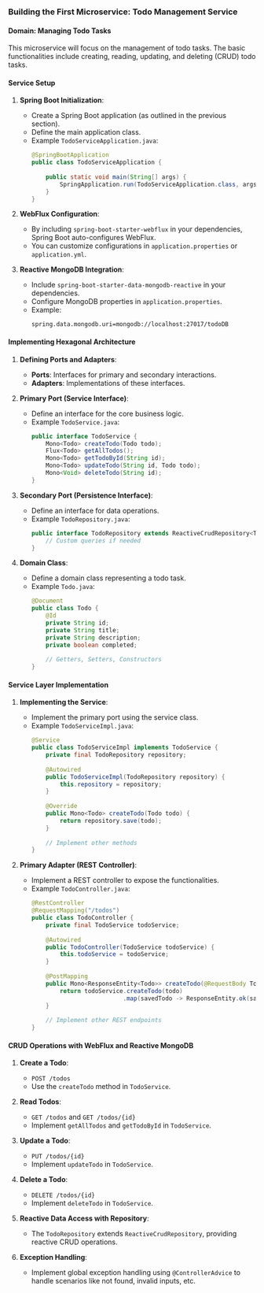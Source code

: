 ### Building the First Microservice: Todo Management Service

#### Domain: Managing Todo Tasks

This microservice will focus on the management of todo tasks. The basic functionalities include creating, reading, updating, and deleting (CRUD) todo tasks.

#### Service Setup

1. **Spring Boot Initialization**:
    - Create a Spring Boot application (as outlined in the previous section).
    - Define the main application class.
    - Example `TodoServiceApplication.java`:
      ```java
      @SpringBootApplication
      public class TodoServiceApplication {
 
          public static void main(String[] args) {
              SpringApplication.run(TodoServiceApplication.class, args);
          }
      }
      ```

2. **WebFlux Configuration**:
    - By including `spring-boot-starter-webflux` in your dependencies, Spring Boot auto-configures WebFlux.
    - You can customize configurations in `application.properties` or `application.yml`.

3. **Reactive MongoDB Integration**:
    - Include `spring-boot-starter-data-mongodb-reactive` in your dependencies.
    - Configure MongoDB properties in `application.properties`.
    - Example:
      ```properties
      spring.data.mongodb.uri=mongodb://localhost:27017/todoDB
      ```

#### Implementing Hexagonal Architecture

1. **Defining Ports and Adapters**:
    - **Ports**: Interfaces for primary and secondary interactions.
    - **Adapters**: Implementations of these interfaces.

2. **Primary Port (Service Interface)**:
    - Define an interface for the core business logic.
    - Example `TodoService.java`:
      ```java
      public interface TodoService {
          Mono<Todo> createTodo(Todo todo);
          Flux<Todo> getAllTodos();
          Mono<Todo> getTodoById(String id);
          Mono<Todo> updateTodo(String id, Todo todo);
          Mono<Void> deleteTodo(String id);
      }
      ```

3. **Secondary Port (Persistence Interface)**:
    - Define an interface for data operations.
    - Example `TodoRepository.java`:
      ```java
      public interface TodoRepository extends ReactiveCrudRepository<Todo, String> {
          // Custom queries if needed
      }
      ```

4. **Domain Class**:
    - Define a domain class representing a todo task.
    - Example `Todo.java`:
      ```java
      @Document
      public class Todo {
          @Id
          private String id;
          private String title;
          private String description;
          private boolean completed;
 
          // Getters, Setters, Constructors
      }
      ```

#### Service Layer Implementation

1. **Implementing the Service**:
    - Implement the primary port using the service class.
    - Example `TodoServiceImpl.java`:
      ```java
      @Service
      public class TodoServiceImpl implements TodoService {
          private final TodoRepository repository;
 
          @Autowired
          public TodoServiceImpl(TodoRepository repository) {
              this.repository = repository;
          }
 
          @Override
          public Mono<Todo> createTodo(Todo todo) {
              return repository.save(todo);
          }
 
          // Implement other methods
      }
      ```

2. **Primary Adapter (REST Controller)**:
    - Implement a REST controller to expose the functionalities.
    - Example `TodoController.java`:
      ```java
      @RestController
      @RequestMapping("/todos")
      public class TodoController {
          private final TodoService todoService;
 
          @Autowired
          public TodoController(TodoService todoService) {
              this.todoService = todoService;
          }
 
          @PostMapping
          public Mono<ResponseEntity<Todo>> createTodo(@RequestBody Todo todo) {
              return todoService.createTodo(todo)
                                .map(savedTodo -> ResponseEntity.ok(savedTodo));
          }
 
          // Implement other REST endpoints
      }
      ```

#### CRUD Operations with WebFlux and Reactive MongoDB

1. **Create a Todo**:
    - `POST /todos`
    - Use the `createTodo` method in `TodoService`.

2. **Read Todos**:
    - `GET /todos` and `GET /todos/{id}`
    - Implement `getAllTodos` and `getTodoById` in `TodoService`.

3. **Update a Todo**:
    - `PUT /todos/{id}`
    - Implement `updateTodo` in `TodoService`.

4. **Delete a Todo**:
    - `DELETE /todos/{id}`
    - Implement `deleteTodo` in `TodoService`.

5. **Reactive Data Access with Repository**:
    - The `TodoRepository` extends `ReactiveCrudRepository`, providing reactive CRUD operations.

6. **Exception Handling**:
    - Implement global exception handling using `@ControllerAdvice` to handle scenarios like not found, invalid inputs, etc.
